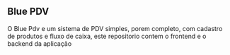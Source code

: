 ## Blue PDV
O Blue Pdv e um sistema de PDV simples, porem completo, com cadastro de produtos e fluxo de caixa, este repositorio contem o frontend e o backend da aplicação
